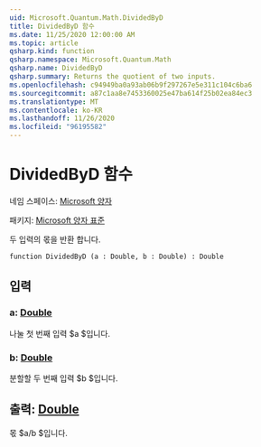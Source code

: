 ```yaml
---
uid: Microsoft.Quantum.Math.DividedByD
title: DividedByD 함수
ms.date: 11/25/2020 12:00:00 AM
ms.topic: article
qsharp.kind: function
qsharp.namespace: Microsoft.Quantum.Math
qsharp.name: DividedByD
qsharp.summary: Returns the quotient of two inputs.
ms.openlocfilehash: c94949ba0a93ab06b9f297267e5e311c104c6ba6
ms.sourcegitcommit: a87c1aa8e7453360025e47ba614f25b02ea84ec3
ms.translationtype: MT
ms.contentlocale: ko-KR
ms.lasthandoff: 11/26/2020
ms.locfileid: "96195582"
---
```

# <a name="dividedbyd-function"></a>DividedByD 함수

네임 스페이스: [Microsoft 양자](xref:Microsoft.Quantum.Math)

패키지: [Microsoft 양자 표준](https://nuget.org/packages/Microsoft.Quantum.Standard)


두 입력의 몫을 반환 합니다.

```qsharp
function DividedByD (a : Double, b : Double) : Double
```


## <a name="input"></a>입력

### <a name="a--double"></a>a: [Double](xref:microsoft.quantum.lang-ref.double)

나눌 첫 번째 입력 $a $입니다.


### <a name="b--double"></a>b: [Double](xref:microsoft.quantum.lang-ref.double)

분할할 두 번째 입력 $b $입니다.



## <a name="output--double"></a>출력: [Double](xref:microsoft.quantum.lang-ref.double)

몫 $a/b $입니다.